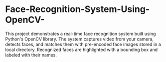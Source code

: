 # Face-Recognition-System-Using-OpenCV-
This project demonstrates a real-time face recognition system built using Python's OpenCV library. The system captures video from your camera, detects faces, and matches them with pre-encoded face images stored in a local directory. Recognized faces are highlighted with a bounding box and labeled with their names.
